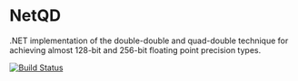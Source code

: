 # NetQD
.NET implementation of the double-double and quad-double technique for achieving almost 128-bit and 256-bit floating point precision types.

[![Build Status](https://dev.azure.com/rzikmund/NetQD/_apis/build/status/rzikm.NetQD?branchName=master)](https://dev.azure.com/rzikmund/NetQD/_build/latest?definitionId=1&branchName=master)
